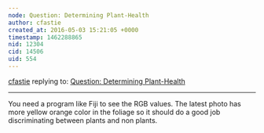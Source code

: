 ```yaml
---
node: Question: Determining Plant-Health
author: cfastie
created_at: 2016-05-03 15:21:05 +0000
timestamp: 1462288865
nid: 12304
cid: 14506
uid: 554
---
```




[cfastie](../profile/cfastie) replying to: [Question: Determining Plant-Health](../notes/Kiranay/10-15-2015/question-determining-plant-health)

----
You need a program like Fiji to see the RGB values. The latest photo has more yellow orange color in the foliage so it should do a good job discriminating between plants and non plants.
